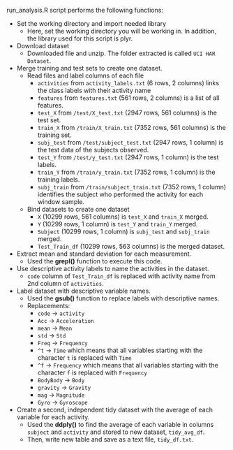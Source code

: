 run_analysis.R script performs the following functions:
* Set the working directory and import needed library 
  - Here, set the working directory you will be working in. In addition, the library used for this script is plyr. 
* Download dataset
  - Downloaded file and unzip. The folder extracted is called `UCI HAR Dataset`. 
* Merge training and test sets to create one dataset. 
  - Read files and label columns of each file
    - `activities` from `activity_labels.txt` (6 rows, 2 columns) links the class labels with their activity name
    - `features` from `features.txt` (561 rows, 2 columns) is a list of all features.
    - `test_X` from `/test/X_test.txt` (2947 rows, 561 columns) is the test set. 
    - `train_X` from `/train/X_train.txt` (7352 rows, 561 columns) is the training set. 
    - `subj_test` from `/test/subject_test.txt` (2947 rows, 1 column) is the test data of the subjects observed. 
    - `test_Y` from `/test/y_test.txt` (2947 rows, 1 column) is the test labels. 
    - `train_Y` from `/train/y_train.txt` (7352 rows, 1 column) is the training labels. 
    - `subj_train` from `/train/subject_train.txt` (7352 rows, 1 column) identifies the subject who performed the activity for each window sample.
  - Bind datasets to create one dataset
    - `X` (10299 rows, 561 columns) is `test_X` and `train_X` merged. 
    - `Y` (10299 rows, 1 column) is `test_Y` and `train_Y` merged.
    - `Subject` (10299 rows, 1 column) is `subj_test` and `subj_train` merged. 
    - `Test_Train_df` (10299 rows, 563 columns) is the merged dataset. 
* Extract mean and standard deviation for each measurement. 
  - Used the **grepl()** function to execute this code. 
* Use descriptive activity labels to name the activities in the dataset. 
  - `code` column of `Test_Train_df` is replaced with activity name from 2nd column of `activities`. 
* Label dataset with descriptive variable names.
  - Used the **gsub()** function to replace labels with descriptive names.
  - Replacements: 
    - `code` -> `activity`
    - `Acc` -> `Acceleration`
    - `mean` -> `Mean`
    - `std` -> `Std`
    - `Freq` -> `Frequency`
    - `^t` -> `Time` which means that all variables starting with the character `t` is replaced with `Time`
    - `^f` -> `Frequency` which means that all variables starting with the character `f` is replaced with `Frequency`
    - `BodyBody` -> `Body`
    - `gravity` -> `Gravity`
    - `mag` -> `Magnitude`
    - `Gyro` -> `Gyroscope`
* Create a second, independent tidy dataset with the average of each variable for each activity. 
  - Used the **ddply()** to find the average of each variable in columns `subject` and `activity` and stored to new dataset, `tidy_avg_df`.
  - Then, write new table and save as a text file, `tidy_df.txt`.
